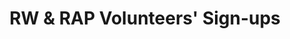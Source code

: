 ---
title: RW & RAP Volunteers' Sign-ups
redirect_to: https://docs.google.com/spreadsheets/d/1KBUVnJ4aQjmjqCdwuiTjVqOgiuZRy6ci5x9I68j2moI/edit?usp=sharing
redirect_from: 
  - /RW23VolunteerSignUps
  - /rw23volunteersignups
---